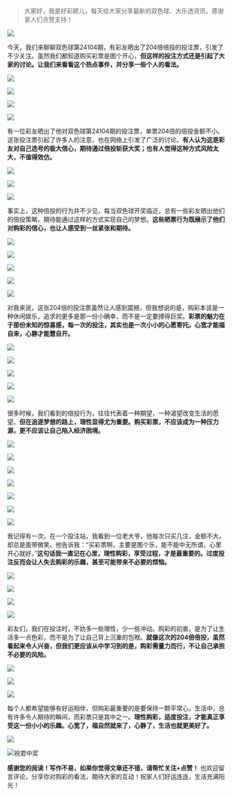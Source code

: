 
> 大家好，我是好彩颖儿，每天给大家分享最新的双色球、大乐透资讯，感谢家人们点赞支持！

![](https://cdn.jsdelivr.net/gh/wangwenjie1314/PicCDN/2024-7-11/1720660897499-image.png)


今天，我们来聊聊双色球第24104期，有彩友晒出了204倍倍投的投注票，引发了不少关注。虽然我们都知道购买彩票是图个开心，**但这样的投注方式还是引起了大家的讨论。让我们来看看这个热点事件，并分享一些个人的看法。**


![](https://cdn.jsdelivr.net/gh/wangwenjie1314/PicCDN/2024-9-8/1725766788783-image.png)

![](https://cdn.jsdelivr.net/gh/wangwenjie1314/PicCDN/2024-9-8/1725766793889-image.png)


![](https://cdn.jsdelivr.net/gh/wangwenjie1314/PicCDN/2024-9-8/1725766799233-image.png)

![](https://cdn.jsdelivr.net/gh/wangwenjie1314/PicCDN/2024-9-8/1725766534617-image.png)


有一位彩友晒出了他对双色球第24104期的投注票，单票204倍的倍投金额不小。这张投注票引起了许多人的注意，也在网络上引发了广泛的讨论。**有人认为这是彩友对自己选号的极大信心，期待通过倍投斩获大奖；也有人觉得这种方式风险太大，不值得效仿。**


![](https://cdn.jsdelivr.net/gh/wangwenjie1314/PicCDN/2024-9-8/1725766545417-image.png)


![](https://cdn.jsdelivr.net/gh/wangwenjie1314/PicCDN/2024-9-8/1725766734784-image.png)

![](https://cdn.jsdelivr.net/gh/wangwenjie1314/PicCDN/2024-9-8/1725766727433-image.png)


事实上，这种倍投的行为并不少见，每当双色球开奖临近，总有一些彩友晒出他们的倍投策略，期待能通过这样的方式实现自己的梦想。**这些晒票行为既展示了他们对购彩的信心，也让人感受到一丝紧张和期待。**

![](https://cdn.jsdelivr.net/gh/wangwenjie1314/PicCDN/2024-9-8/1725766718479-image.png)

![](https://cdn.jsdelivr.net/gh/wangwenjie1314/PicCDN/2024-9-8/1725766710657-image.png)

![](https://cdn.jsdelivr.net/gh/wangwenjie1314/PicCDN/2024-9-8/1725766699388-image.png)

![](https://cdn.jsdelivr.net/gh/wangwenjie1314/PicCDN/2024-9-8/1725766687123-image.png)

![](https://cdn.jsdelivr.net/gh/wangwenjie1314/PicCDN/2024-9-8/1725766680500-image.png)


对我来说，这张204倍的投注票虽然让人感到震撼，但我想说的是，购彩本该是一种休闲娱乐，追求的更多是那一份小确幸，而不是一定要搏得巨奖。**彩票的魅力在于那份未知的惊喜感，每一次的投注，其实也是一次小小的心愿寄托。心宽才能福自来，心静才能慧自开。**


![](https://cdn.jsdelivr.net/gh/wangwenjie1314/PicCDN/2024-9-8/1725766671629-image.png)

![](https://cdn.jsdelivr.net/gh/wangwenjie1314/PicCDN/2024-9-8/1725766662161-image.png)

![](https://cdn.jsdelivr.net/gh/wangwenjie1314/PicCDN/2024-9-8/1725766655440-image.png)

![](https://cdn.jsdelivr.net/gh/wangwenjie1314/PicCDN/2024-9-8/1725766642297-image.png)

![](https://cdn.jsdelivr.net/gh/wangwenjie1314/PicCDN/2024-9-8/1725766635585-image.png)


很多时候，我们看到的倍投行为，往往代表着一种期望，一种渴望改变生活的愿望。**但在追逐梦想的路上，理性显得尤为重要。购买彩票，不应该成为一种压力源，更不应该让自己陷入经济困境。**


![](https://cdn.jsdelivr.net/gh/wangwenjie1314/PicCDN/2024-9-8/1725766625472-image.png)

![](https://cdn.jsdelivr.net/gh/wangwenjie1314/PicCDN/2024-9-8/1725766618341-image.png)

![](https://cdn.jsdelivr.net/gh/wangwenjie1314/PicCDN/2024-9-8/1725766611820-image.png)

![](https://cdn.jsdelivr.net/gh/wangwenjie1314/PicCDN/2024-9-8/1725766605346-image.png)

![](https://cdn.jsdelivr.net/gh/wangwenjie1314/PicCDN/2024-9-8/1725766599240-image.png)

![](https://cdn.jsdelivr.net/gh/wangwenjie1314/PicCDN/2024-9-8/1725766592669-image.png)

![](https://cdn.jsdelivr.net/gh/wangwenjie1314/PicCDN/2024-9-8/1725766574919-image.png)


我记得有一次，在一个投注站，我看到一位老大爷，他每次只买几注，金额不大，却总是面带微笑。他告诉我：“买彩票啊，主要是图个乐，能不能中无所谓，心里开心就好。”**这句话我一直记在心里，理性购彩，享受过程，才是最重要的。过度投注反而会让人失去购彩的乐趣，甚至可能带来不必要的烦恼。**


![](https://cdn.jsdelivr.net/gh/wangwenjie1314/PicCDN/2024-9-8/1725766823540-image.png)


![](https://cdn.jsdelivr.net/gh/wangwenjie1314/PicCDN/2024-9-8/1725766760311-image.png)


![](https://cdn.jsdelivr.net/gh/wangwenjie1314/PicCDN/2024-9-8/1725766562645-image.png)

![](https://cdn.jsdelivr.net/gh/wangwenjie1314/PicCDN/2024-9-8/1725766839988-image.png)


彩友们，我们在投注时，不妨多一些理性，少一些冲动。购彩的初衷，是为了让生活多一点色彩，而不是为了让自己背上沉重的包袱。**就像这次的204倍倍投，虽然看起来令人兴奋，但我们更应该从中学习到的是，购彩需量力而行，不让自己承担不必要的风险。**

![](https://cdn.jsdelivr.net/gh/wangwenjie1314/PicCDN/2024-9-8/1725766554386-image.png)


![](https://cdn.jsdelivr.net/gh/wangwenjie1314/PicCDN/2024-9-8/1725766751774-image.png)

![](https://cdn.jsdelivr.net/gh/wangwenjie1314/PicCDN/2024-9-8/1725766743972-image.png)


每个人都希望能够有好运相伴，但购彩最重要的是要保持一颗平常心。生活中，总有许多令人期待的瞬间，而彩票只是其中之一。**理性购彩，适度投注，才能真正享受这一份小小的乐趣。心宽了，福自然就来了，心静了，生活也就更美好了。**


![](https://cdn.jsdelivr.net/gh/wangwenjie1314/PicCDN/2024-9-8/1725766770431-image.png)

![祝君中奖](https://cdn.jsdelivr.net/gh/wangwenjie1314/PicCDN/2024-8-17/1723874115430-image.png)




**感谢您的阅读！写作不易，如果你觉得文章还不错，请帮忙关注+点赞！** 也欢迎留言评论，分享你对购彩的看法，期待大家的互动！祝家人们好运连连，生活充满阳光！